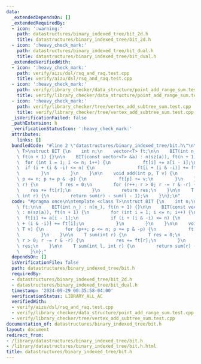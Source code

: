 ```yaml
---
data:
  _extendedDependsOn: []
  _extendedRequiredBy:
  - icon: ':warning:'
    path: datastructures/binary_indexed_tree/bit_2d.h
    title: datastructures/binary_indexed_tree/bit_2d.h
  - icon: ':heavy_check_mark:'
    path: datastructures/binary_indexed_tree/bit_dual.h
    title: datastructures/binary_indexed_tree/bit_dual.h
  _extendedVerifiedWith:
  - icon: ':heavy_check_mark:'
    path: verify/aizu/dsl/rsq_and_raq.test.cpp
    title: verify/aizu/dsl/rsq_and_raq.test.cpp
  - icon: ':heavy_check_mark:'
    path: verify/library_checker/data_structure/point_add_range_sum.test.cpp
    title: verify/library_checker/data_structure/point_add_range_sum.test.cpp
  - icon: ':heavy_check_mark:'
    path: verify/library_checker/tree/vertex_add_subtree_sum.test.cpp
    title: verify/library_checker/tree/vertex_add_subtree_sum.test.cpp
  _isVerificationFailed: false
  _pathExtension: h
  _verificationStatusIcon: ':heavy_check_mark:'
  attributes:
    links: []
  bundledCode: "#line 2 \"datastructures/binary_indexed_tree/bit.h\"\n\ntemplate <class\
    \ T>\nstruct BIT {\n    int n;\n    vector<T> ft;\n\n    BIT(int n_) : n(n_),\
    \ ft(n + 1) {}\n\n    BIT(const vector<T> &a) : n(sz(a)), ft(n + 1) {\n      \
    \  for (int i = 1; i <= n; i++) {\n            ft[i] += a[i - 1];\n          \
    \  if (i + (i & -i) <= n) {\n                ft[i + (i & -i)] += ft[i];\n    \
    \        }\n        }\n    }\n\n    void add(int p, T v) {\n        for (p++;\
    \ p <= n; p += p & -p) {\n            ft[p] += v;\n        }\n    }\n\n    T sum(int\
    \ r) {\n        T res = 0;\n        for (r++; r > 0; r -= r & -r) {\n        \
    \    res += ft[r];\n        }\n        return res;\n    }\n\n    T sum(int l,\
    \ int r) {\n        return sum(r) - sum(l - 1);\n    }\n};\n"
  code: "#pragma once\n\ntemplate <class T>\nstruct BIT {\n    int n;\n    vector<T>\
    \ ft;\n\n    BIT(int n_) : n(n_), ft(n + 1) {}\n\n    BIT(const vector<T> &a)\
    \ : n(sz(a)), ft(n + 1) {\n        for (int i = 1; i <= n; i++) {\n          \
    \  ft[i] += a[i - 1];\n            if (i + (i & -i) <= n) {\n                ft[i\
    \ + (i & -i)] += ft[i];\n            }\n        }\n    }\n\n    void add(int p,\
    \ T v) {\n        for (p++; p <= n; p += p & -p) {\n            ft[p] += v;\n\
    \        }\n    }\n\n    T sum(int r) {\n        T res = 0;\n        for (r++;\
    \ r > 0; r -= r & -r) {\n            res += ft[r];\n        }\n        return\
    \ res;\n    }\n\n    T sum(int l, int r) {\n        return sum(r) - sum(l - 1);\n\
    \    }\n};"
  dependsOn: []
  isVerificationFile: false
  path: datastructures/binary_indexed_tree/bit.h
  requiredBy:
  - datastructures/binary_indexed_tree/bit_2d.h
  - datastructures/binary_indexed_tree/bit_dual.h
  timestamp: '2024-09-29 00:35:58-04:00'
  verificationStatus: LIBRARY_ALL_AC
  verifiedWith:
  - verify/aizu/dsl/rsq_and_raq.test.cpp
  - verify/library_checker/data_structure/point_add_range_sum.test.cpp
  - verify/library_checker/tree/vertex_add_subtree_sum.test.cpp
documentation_of: datastructures/binary_indexed_tree/bit.h
layout: document
redirect_from:
- /library/datastructures/binary_indexed_tree/bit.h
- /library/datastructures/binary_indexed_tree/bit.h.html
title: datastructures/binary_indexed_tree/bit.h
---
```

